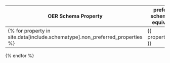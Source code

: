 | OER Schema Property | preferred schema.org equivalent |
| ------- | --------- |
{% for property in site.data[include.schematype].non_preferred_properties %}| {{ property.name }} | {{ property.preferred }} |
{% endfor %}